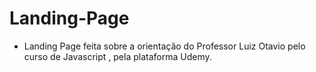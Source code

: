# Landing-Page

- Landing Page feita sobre a orientação do Professor Luiz Otavio pelo curso de Javascript , pela plataforma Udemy.

